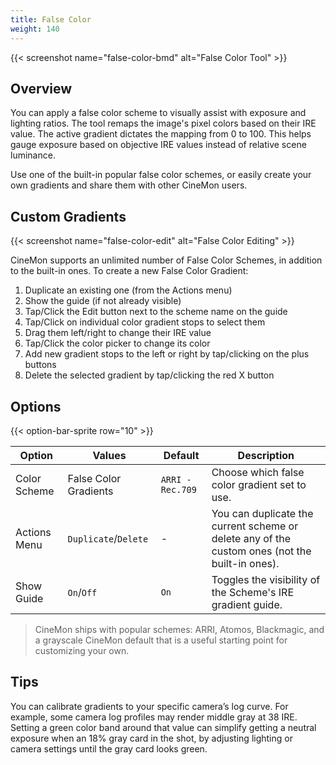 ```yaml
---
title: False Color
weight: 140
---
```


{{< screenshot name="false-color-bmd" alt="False Color Tool" >}}

## Overview

You can apply a false color scheme to visually assist with exposure and lighting ratios. The tool remaps the image's pixel colors based on their IRE value. The active gradient dictates the mapping from 0 to 100. This helps gauge exposure based on objective IRE values instead of relative scene luminance.

Use one of the built-in popular false color schemes, or easily create your own gradients and share them with other CineMon users.

## Custom Gradients

{{< screenshot name="false-color-edit" alt="False Color Editing" >}}

CineMon supports an unlimited number of False Color Schemes, in addition to the built-in ones. To create a new False Color Gradient:

1. Duplicate an existing one (from the Actions menu)
2. Show the guide (if not already visible)
3. Tap/Click the Edit button next to the scheme name on the guide
4. Tap/Click on individual color gradient stops to select them
5. Drag them left/right to change their IRE value
6. Tap/Click the color picker to change its color
7. Add new gradient stops to the left or right by tap/clicking on the plus buttons
8. Delete the selected gradient by tap/clicking the red X button

## Options

{{< option-bar-sprite row="10" >}}

| Option | Values | Default | Description |
|--------|--------|---------|-------------|
| Color Scheme | False Color Gradients | `ARRI - Rec.709` | Choose which false color gradient set to use. |
| Actions Menu | `Duplicate`/`Delete` | - | You can duplicate the current scheme or delete any of the custom ones (not the built-in ones). |
| Show Guide | `On`/`Off` | `On` | Toggles the visibility of the Scheme's IRE gradient guide. |

> CineMon ships with popular schemes: ARRI, Atomos, Blackmagic, and a grayscale CineMon default that is a useful starting point for customizing your own.

## Tips

You can calibrate gradients to your specific camera’s log curve. For example, some camera log profiles may render middle gray at 38 IRE. Setting a green color band around that value can simplify getting a neutral exposure when an 18% gray card in the shot, by adjusting lighting or camera settings until the gray card looks green.
